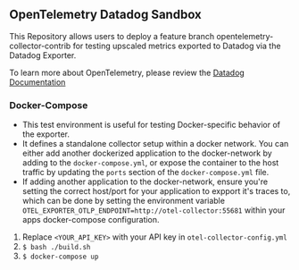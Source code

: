 ## OpenTelemetry Datadog Sandbox

This Repository allows users to deploy a feature branch opentelemetry-collector-contrib for testing upscaled metrics exported to Datadog via the Datadog Exporter.

To learn more about OpenTelemetry, please review the [Datadog Documentation](https://docs.datadoghq.com/tracing/setup_overview/open_standards/#opentelemetry-collector-datadog-exporter)

### Docker-Compose

- This test environment is useful for testing Docker-specific behavior of the exporter.
- It defines a standalone collector setup within a docker network. You can either add another dockerized application to the docker-network by adding to the `docker-compose.yml`, or expose the container to the host traffic by updating the `ports` section of the `docker-compose.yml` file. 
- If adding another application to the docker-network, ensure you're setting the correct host/port for your application to expport it's traces to, which can be done by setting the environment variable `OTEL_EXPORTER_OTLP_ENDPOINT=http://otel-collector:55681` within your apps docker-compose configuration.

1. Replace `<YOUR_API_KEY>` with your API key in `otel-collector-config.yml`
2. `$ bash ./build.sh`
3. `$ docker-compose up`
